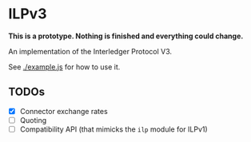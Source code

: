 # ILPv3

**This is a prototype. Nothing is finished and everything could change.**

An implementation of the Interledger Protocol V3.

See [./example.js](./example.js) for how to use it.

## TODOs

- [x] Connector exchange rates
- [ ] Quoting
- [ ] Compatibility API (that mimicks the `ilp` module for ILPv1)
